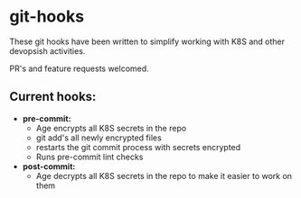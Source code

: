 # git-hooks
These git hooks have been written to simplify working with K8S and other devopsish activities.

PR's and feature requests welcomed. 

## Current hooks:
   - **pre-commit:**
     - Age encrypts all K8S secrets in the repo
     - git add's all newly encrypted files
     - restarts the git commit process with secrets encrypted
     - Runs pre-commit lint checks
   - **post-commit:**
     - Age decrypts all K8S secrets in the repo to make it easier to work on them
